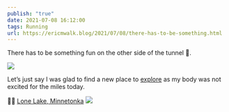 ```yaml
---
publish: "true"
date: 2021-07-08 16:12:00
tags: Running
url: https://ericmwalk.blog/2021/07/08/there-has-to-be-something.html
---
```


There has to be something fun on the other side of the tunnel 🤣.

![](https://ericmwalk.blog/uploads/2021/93140f2bf9.jpg)

Let’s just say I was glad to find a new place to [explore](https://www.strava.com/activities/5596279074) as my body was not excited for the miles today.

🏃🏻 [Lone Lake, Minnetonka](https://maps.apple.com/?q=Lone%20Lake%0AMinnetonka%20MN%0AUnited%20States&ll=44.901188,-93.430482)
![](https://ericmwalk.blog/uploads/2021/c18c26157f.jpg)
